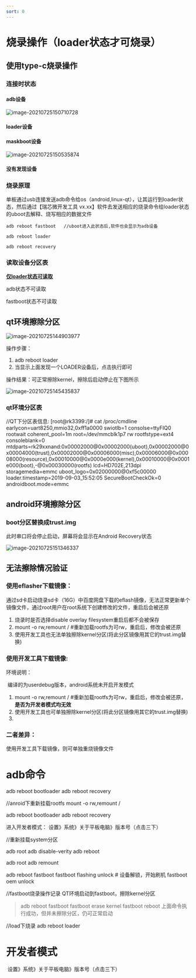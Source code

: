 ```yaml
---
sort: 0
---
```


# 烧录操作（loader状态才可烧录）

## 使用type-c烧录操作

### 连接时状态

#### adb设备

![image-20210725150710728](rk3399-t4开发板使用教程.assets/image-20210725150710728.png)

#### loader设备



#### maskboot设备

![image-20210725150535874](rk3399-t4开发板使用教程.assets/image-20210725150535874.png)



#### 没有发现设备

### 烧录原理

单板通过usb连接发送adb命令给os（android,linux-qt），让其运行到loader状态，然后通过【瑞芯微开发工具 vx.xx】软件去发送相应的烧录命令给loader状态的uboot去解释、烧写相应的数据文件

```
adb reboot fastboot   //uboot进入此状态后,软件也会显示为adb设备

adb reboot loader    

adb reboot recovery
```



### 读取设备分区表

**<u>仅loader状态可读取</u>**

adb状态不可读取

fastboot状态不可读取



## qt环境擦除分区

![image-20210725144903977](rk3399-t4开发板使用教程.assets/image-20210725144903977.png)

操作步骤：

1.  adb reboot loader
2. 当显示上面发现一个LOADER设备后，点击执行即可

操作结果：可正常擦除kernel，擦除后启动停止在下图所示

![image-20210725145435837](rk3399-t4开发板使用教程.assets/image-20210725145435837.png)

### qt环境分区表

//QT下分区表信息:
[root@rk3399:/]# cat /proc/cmdline 
earlycon=uart8250,mmio32,0xff1a0000 swiotlb=1 consolse=ttyFIQ0 rootwait coherent_pool=1m root=/dev/mmcblk1p7 rw rootfstype=ext4 consoleblank=0 mtdparts=rk29xxnand:0x00002000@0x00002000(uboot),0x00002000@0x00004000(trust),0x00002000@0x00006000(misc),0x00006000@0x00008000(resource),0x00010000@0x0000e000(kernel),0x00010000@0x0001e000(boot),-@0x00030000(rootfs) lcd=HD702E,213dpi storagemedia=emmc uboot_logo=0x02000000@0xf5c00000 loader.timestamp=2019-09-03_15:52:05 SecureBootCheckOk=0 androidboot.mode=emmc



## android环境擦除分区



### boot分区替换成trust.img

此时串口将会停止启动，屏幕将会显示在Android Recovery状态

![image-20210725151346337](rk3399-t4开发板使用教程.assets/image-20210725151346337.png)



## 无法擦除情况验证

### 使用eflasher下载镜像：

通过sd卡启动烧录sd卡（16G）中百度网盘下载的eflash镜像，无法正常更新单个镜像文件，通过root用户在root系统下创建修改的文件，重启后会被还原

1. 烧录时是否选择disable overlay filesystem重启后都不会被保存
2. mount -o rw,remount /               #重新加载rootfs为可rw，重启后，修改会被还原
3. 使用开发工具也无法单独擦除kernel分区(将此分区镜像用其它的trust.img替换)

### 使用开发工具下载镜像:

环境说明：

​    编译的为userdebug版本，android系统未开启开发模式

1. mount -o rw,remount /               #重新加载rootfs为可rw，重启后，修改会被还原，**是否为开发者模式均无效**
2. 使用开发工具也可单独擦除kernel分区(将此分区镜像用其它的trust.img替换)
3. 

### 二者差异：

使用开发工具下载镜像，则可单独重烧镜像文件

# adb命令

adb reboot bootloader
adb reboot recovery

//anroid下重新挂载rootfs
mount -o rw,remount /

adb reboot bootloader
adb reboot recovery

进入开发者模式：
	设置》系统》关于平板电脑》版本号（点击三下）
	
	
//重新挂载system分区

adb root
adb disable-verity
adb reboot

adb root
adb remount



adb  reboot  fastboot
fastboot  flashing  unlock    # 设备解锁，开始刷机
fastboot oem unlock

//fastboot烧录操作记录
QT环境启动到fastboot，擦除kernel分区
>adb  reboot  fastboot
>fastboot erase kernel
>fastboot reboot
>上面命令执行成功，但并未擦除分区，仍可正常启动

//load下烧录
adb reboot loader

# 开发者模式

​	设置》系统》关于平板电脑》版本号（点击三下）